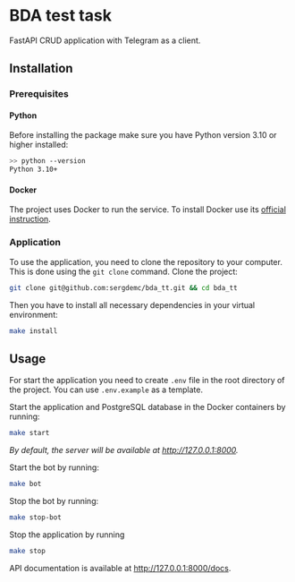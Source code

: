 # BDA test task
FastAPI CRUD application with Telegram as a client.

## Installation

### Prerequisites

#### Python

Before installing the package make sure you have Python version 3.10 or higher installed:

```bash
>> python --version
Python 3.10+
```

#### Docker

The project uses Docker to run the service. To install Docker use its [official instruction](https://docs.docker.com/get-docker/).

### Application

To use the application, you need to clone the repository to your computer. This is done using the `git clone` command. Clone the project:

```bash
git clone git@github.com:sergdemc/bda_tt.git && cd bda_tt
```

Then you have to install all necessary dependencies in your virtual environment:

```bash
make install
```

## Usage

For start the application you need to create `.env` file in the root directory of the project. You can use `.env.example` as a template.

Start the application and PostgreSQL database in the Docker containers by running:
```bash
make start
```
_By default, the server will be available at http://127.0.0.1:8000._

Start the bot by running:
```bash
make bot
```
Stop the bot by running:
```bash
make stop-bot
```

Stop the application by running
```bash
make stop
```

API documentation is available at http://127.0.0.1:8000/docs.
